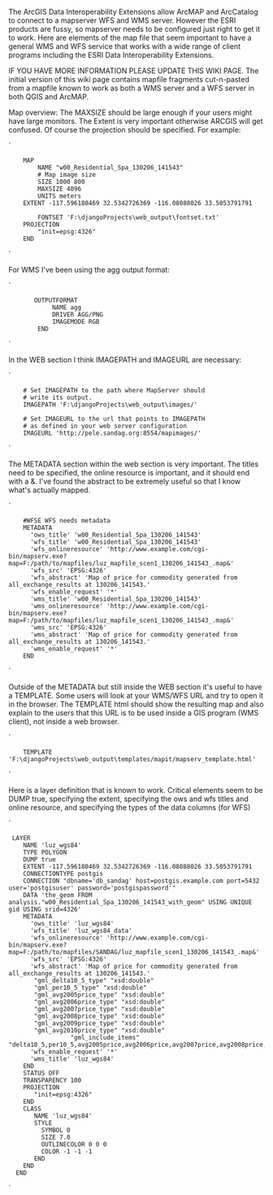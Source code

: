 The ArcGIS Data Interoperability Extensions allow ArcMAP and ArcCatalog to connect to a mapserver WFS and WMS server.  However the ESRI products are fussy, so mapserver needs to be configured just right to get it to work.  Here are elements of the map file that seem important to have a general WMS and WFS service that works with a wide range of client programs including the ESRI Data Interoperability Extensions.

IF YOU HAVE MORE INFORMATION PLEASE UPDATE THIS WIKI PAGE.  The initial version of this wiki page contains mapfile fragments cut-n-pasted from a mapfile known to work as both a WMS server and a WFS server in both QGIS and ArcMAP.

Map overview:  The MAXSIZE should be large enough if your users might have large monitors.  The Extent is very important otherwise ARCGIS will get confused.  Of course the projection should be specified.  For example:

`

        MAP
            NAME "w00_Residential_Spa_130206_141543"
            # Map image size
            SIZE 1000 800
            MAXSIZE 4096
            UNITS meters
        EXTENT -117.596180469 32.5342726369 -116.08088026 33.5053791791

            FONTSET 'F:\djangoProjects\web_output\fontset.txt'
        PROJECTION
            "init=epsg:4326"
        END
`

For WMS I've been using the agg output format:

`
           
           OUTPUTFORMAT
                NAME agg
                DRIVER AGG/PNG
                IMAGEMODE RGB
            END
`

In the WEB section I think IMAGEPATH and IMAGEURL are necessary:

`
        
        # Set IMAGEPATH to the path where MapServer should
        # write its output.
        IMAGEPATH 'F:\djangoProjects\web_output\images/'
    
        # Set IMAGEURL to the url that points to IMAGEPATH
        # as defined in your web server configuration
        IMAGEURL 'http://pele.sandag.org:8554/mapimages/'
`

The METADATA section within the web section is very important.  The titles need to be specified, the online resource is important, and it should end with a &.  I've found the abstract to be extremely useful so that I know what's actually mapped.  

`

   		#WFSE WFS needs metadata    
        METADATA
          'ows_title' 'w00_Residential_Spa_130206_141543'
          'wfs_title' 'w00_Residential_Spa_130206_141543'
          'wfs_onlineresource' 'http://www.example.com/cgi-bin/mapserv.exe?map=F:/path/to/mapfiles/luz_mapfile_scen1_130206_141543_.map&'
          'wfs_src' 'EPSG:4326'
          'wfs_abstract' 'Map of price for commodity generated from all_exchange_results at 130206_141543.'
          'wfs_enable_request' '*'
          'wms_title' 'w00_Residential_Spa_130206_141543'
          'wms_onlineresource' 'http://www.example.com/cgi-bin/mapserv.exe?map=F:/path/to/mapfiles/luz_mapfile_scen1_130206_141543_.map&'
          'wms_src' 'EPSG:4326'
          'wms_abstract' 'Map of price for commodity generated from all_exchange_results at 130206_141543.'
          'wms_enable_request' '*'
        END


`

Outside of the METADATA but still inside the WEB section it's useful to have a TEMPLATE.  Some users will look at your WMS/WFS URL and try to open it in the browser.  The TEMPLATE html should show the resulting map and also explain to the users that this URL is to be used inside a GIS program (WMS client), not inside a web browser. 

`

        TEMPLATE 'F:\djangoProjects\web_output\templates/mapit/mapserv_template.html'    

`


Here is a layer definition that is known to work.  Critical elements seem to be DUMP true, specifying the extent, specifying the ows and wfs titles and online resource, and specifying the types of the data columns (for WFS)

`

     LAYER
        NAME 'luz_wgs84'
        TYPE POLYGON
        DUMP true
        EXTENT -117.596180469 32.5342726369 -116.08088026 33.5053791791
        CONNECTIONTYPE postgis
        CONNECTION "dbname='db_sandag' host=postgis.example.com port=5432 user='postgisuser' password='postgispassword'"
        DATA 'the_geom FROM analysis."w00_Residential_Spa_130206_141543_with_geom" USING UNIQUE gid USING srid=4326'    
        METADATA
          'ows_title' 'luz_wgs84'
          'wfs_title' 'luz_wgs84_data'
          'wfs_onlineresource' 'http://www.example.com/cgi-bin/mapserv.exe?map=F:/path/to/mapfiles/SANDAG/luz_mapfile_scen1_130206_141543_.map&'
          'wfs_src' 'EPSG:4326'
          'wfs_abstract' 'Map of price for commodity generated from all_exchange_results at 130206_141543.'
           "gml_delta10_5_type" "xsd:double"
           "gml_per10_5_type" "xsd:double"
           "gml_avg2005price_type" "xsd:double"
           "gml_avg2006price_type" "xsd:double"
           "gml_avg2007price_type" "xsd:double"
           "gml_avg2008price_type" "xsd:double"
           "gml_avg2009price_type" "xsd:double"
           "gml_avg2010price_type" "xsd:double"
                     "gml_include_items" "delta10_5,per10_5,avg2005price,avg2006price,avg2007price,avg2008price,avg2009price,avg2010price"
          'wfs_enable_request' '*'
          'wms_title' 'luz_wgs84'
        END
        STATUS OFF
        TRANSPARENCY 100
        PROJECTION    
           "init=epsg:4326"
        END
        CLASS
           NAME 'luz_wgs84' 
           STYLE
             SYMBOL 0 
             SIZE 7.0 
             OUTLINECOLOR 0 0 0
             COLOR -1 -1 -1
           END
        END
      END

`
